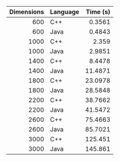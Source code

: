 |   Dimensions | Language   |   Time (s) |
|-------------:|:-----------|-----------:|
|          600 | C++        |     0.3561 |
|          600 | Java       |     0.4843 |
|         1000 | C++        |     2.359  |
|         1000 | Java       |     2.9851 |
|         1400 | C++        |     8.4478 |
|         1400 | Java       |    11.4871 |
|         1800 | C++        |    23.0978 |
|         1800 | Java       |    28.5848 |
|         2200 | C++        |    38.7662 |
|         2200 | Java       |    41.5472 |
|         2600 | C++        |    75.4663 |
|         2600 | Java       |    85.7021 |
|         3000 | C++        |   125.451  |
|         3000 | Java       |   145.861  |